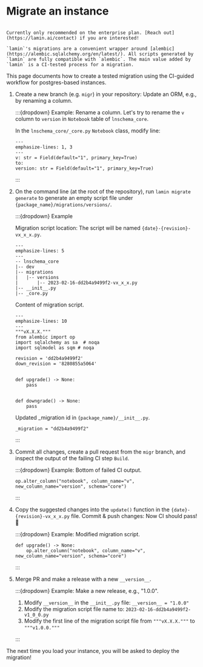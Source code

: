 # Migrate an instance

```{note}

Currently only recommended on the enterprise plan. [Reach out](https://lamin.ai/contact) if you are interested!

`lamin`'s migrations are a convenient wrapper around [alembic](https://alembic.sqlalchemy.org/en/latest/). All scripts generated by `lamin` are fully compatible with `alembic`. The main value added by `lamin` is a CI-tested process for a migration.
```

This page documents how to create a tested migration using the CI-guided workflow for postgres-based instances.

1. Create a new branch (e.g. `migr`) in your repository: Update an ORM, e.g., by renaming a column.

   :::{dropdown} Example: Rename a column.
   Let's try to rename the `v` column to `version` in `Notebook` table of `lnschema_core`.

   In the `lnschema_core/_core.py` `Notebook` class, modify line:

   ```{code-block} python
   ---
   emphasize-lines: 1, 3
   ---
   v: str = Field(default="1", primary_key=True)
   to:
   version: str = Field(default="1", primary_key=True)
   ```

   :::

2. On the command line (at the root of the repository), run `lamin migrate generate` to generate an empty script file under `{package_name}/migrations/versions/`.

   :::{dropdown} Example

   Migration script location: The script will be named `{date}-{revision}-vx_x_x.py`.

   ```{code-block} yaml
   ---
   emphasize-lines: 5
   ---
   -- lnschema_core
   |-- dev
   |-- migrations
   |   |-- versions
   |       |-- 2023-02-16-dd2b4a9499f2-vx_x_x.py
   |-- __init__.py
   |-- _core.py
   ```

   Content of migration script.

   ```{code-block} python
   ---
   emphasize-lines: 10
   ---
   """vX.X.X."""
   from alembic import op
   import sqlalchemy as sa  # noqa
   import sqlmodel as sqm # noqa

   revision = 'dd2b4a9499f2'
   down_revision = '8280855a5064'


   def upgrade() -> None:
       pass


   def downgrade() -> None:
       pass
   ```

   Updated \_migration id in `{package_name}/__init__.py`.

   ```{code-block} python
   _migration = "dd2b4a9499f2"
   ```

   :::

3. Commit all changes, create a pull request from the `migr` branch, and inspect the output of the failing CI step `Build`.

   :::{dropdown} Example: Bottom of failed CI output.

   ```{code-block} python
   op.alter_column("notebook", column_name="v", new_column_name="version", schema="core")
   ```

   :::

4. Copy the suggested changes into the `update()` function in the `{date}-{revision}-vx_x_x.py` file.
   Commit & push changes: Now CI should pass! 🎉

   :::{dropdown} Example: Modified migration script.

   ```{code-block} python
   def upgrade() -> None:
       op.alter_column("notebook", column_name="v", new_column_name="version", schema="core")
   ```

   :::

5. Merge PR and make a release with a new `__version__`.

   :::{dropdown} Example: Make a new release, e.g., "1.0.0".

   1. Modify `__version__` in the `__init__.py` file: `__version__ = "1.0.0"`
   2. Modify the migration script file name to: `2023-02-16-dd2b4a9499f2-v1_0_0.py`
   3. Modify the first line of the migration script file from `"""vX.X.X."""` to `"""v1.0.0."""`

   :::

The next time you load your instance, you will be asked to deploy the migration!
